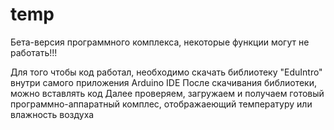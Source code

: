 # temp
Бета-версия программного комплекса, некоторые функции могут не работать!!!

Для того чтобы код работал, необходимо скачать библиотеку "EduIntro" внутри самого  приложения Arduino IDE
После скачивания библиотеки, можно вставлять код
Далее проверяем, загружаем и получаем готовый программно-аппаратный комплес, отображаеющий температуру или влажность воздуха
